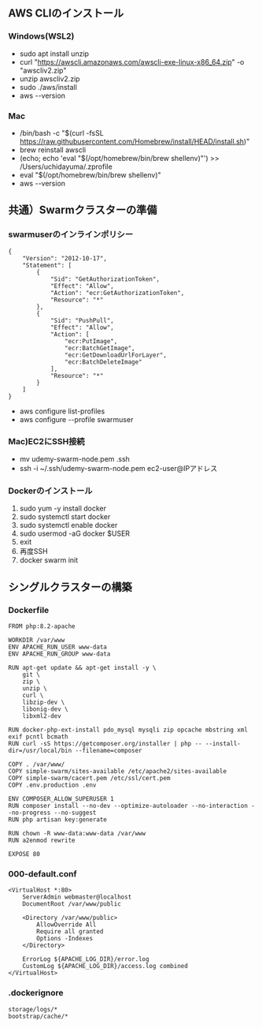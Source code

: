 
## AWS CLIのインストール
### Windows(WSL2)
- sudo apt install unzip
- curl "https://awscli.amazonaws.com/awscli-exe-linux-x86_64.zip" -o "awscliv2.zip"
- unzip awscliv2.zip
- sudo ./aws/install
- aws --version

### Mac
- /bin/bash -c "$(curl -fsSL https://raw.githubusercontent.com/Homebrew/install/HEAD/install.sh)"
- brew reinstall awscli
-  (echo; echo 'eval "$(/opt/homebrew/bin/brew shellenv)"') >> /Users/uchidayuma/.zprofile
- eval "$(/opt/homebrew/bin/brew shellenv)"
- aws --version

## 共通）Swarmクラスターの準備
### swarmuserのインラインポリシー
```
{
	"Version": "2012-10-17",
	"Statement": [
		{
			"Sid": "GetAuthorizationToken",
			"Effect": "Allow",
			"Action": "ecr:GetAuthorizationToken",
			"Resource": "*"
		},
		{
			"Sid": "PushPull",
			"Effect": "Allow",
			"Action": [
				"ecr:PutImage",
				"ecr:BatchGetImage",
				"ecr:GetDownloadUrlForLayer",
				"ecr:BatchDeleteImage"
			],
			"Resource": "*"
		}
	]
}
```
- aws configure list-profiles
- aws configure --profile swarmuser

### Mac)EC2にSSH接続
- mv udemy-swarm-node.pem .ssh
- ssh -i ~/.ssh/udemy-swarm-node.pem ec2-user@IPアドレス

### Dockerのインストール

1. sudo yum -y install docker
2. sudo systemctl start docker
3. sudo systemctl enable docker
4. sudo usermod -aG docker $USER
5. exit
6. 再度SSH
7. docker swarm init

## シングルクラスターの構築
### Dockerfile
```
FROM php:8.2-apache

WORKDIR /var/www
ENV APACHE_RUN_USER www-data
ENV APACHE_RUN_GROUP www-data

RUN apt-get update && apt-get install -y \
    git \
    zip \
    unzip \
    curl \
    libzip-dev \
    libonig-dev \
    libxml2-dev

RUN docker-php-ext-install pdo_mysql mysqli zip opcache mbstring xml exif pcntl bcmath
RUN curl -sS https://getcomposer.org/installer | php -- --install-dir=/usr/local/bin --filename=composer

COPY . /var/www/
COPY simple-swarm/sites-available /etc/apache2/sites-available
COPY simple-swarm/cacert.pem /etc/ssl/cert.pem
COPY .env.production .env

ENV COMPOSER_ALLOW_SUPERUSER 1
RUN composer install --no-dev --optimize-autoloader --no-interaction --no-progress --no-suggest
RUN php artisan key:generate

RUN chown -R www-data:www-data /var/www
RUN a2enmod rewrite

EXPOSE 80
```

### 000-default.conf
```
<VirtualHost *:80>
    ServerAdmin webmaster@localhost
    DocumentRoot /var/www/public

    <Directory /var/www/public>
        AllowOverride All
        Require all granted
        Options -Indexes
    </Directory>

    ErrorLog ${APACHE_LOG_DIR}/error.log
    CustomLog ${APACHE_LOG_DIR}/access.log combined
</VirtualHost>
```

### .dockerignore
```
storage/logs/*
bootstrap/cache/*
```
